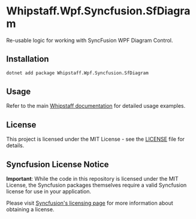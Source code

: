 # Whipstaff.Wpf.Syncfusion.SfDiagram

Re-usable logic for working with SyncFusion WPF Diagram Control.

## Installation

```bash
dotnet add package Whipstaff.Wpf.Syncfusion.SfDiagram
```

## Usage

Refer to the main [Whipstaff documentation](https://github.com/dpvreony/whipstaff) for detailed usage examples.

## License

This project is licensed under the MIT License - see the [LICENSE](https://github.com/dpvreony/whipstaff/blob/main/LICENSE) file for details.

## Syncfusion License Notice

**Important**: While the code in this repository is licensed under the MIT License, the Syncfusion packages themselves require a valid Syncfusion license for use in your application.

Please visit [Syncfusion's licensing page](https://www.syncfusion.com/sales/licensing) for more information about obtaining a license.
